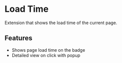 # Load Time

Extension that shows the load time of the current page.

## Features
- Shows page load time on the badge
- Detailed view on click with popup